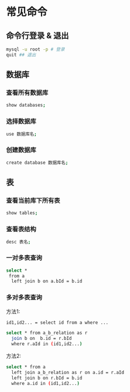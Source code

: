 # 常见命令
## 命令行登录 & 退出

```bash
mysql -u root -p # 登录
quit ## 退出
```

## 数据库

### 查看所有数据库

```bash
show databases;
```

### 选择数据库

```bash
use 数据库名;
```

### 创建数据库

```bash
create database 数据库名;
```

## 表

### 查看当前库下所有表

```bash
show tables;
```

### 查看表结构

```bash
desc 表名;
```

### 一对多表查询

```bash
select *
 from a
  left join b on a.bId = b.id
```

### 多对多表查询

方法1:

```bash
id1,id2... = select id from a where ...

select * from a_b_relation as r
  join b on  b.id = r.bId
  where r.aId in (id1,id2...)
```

方法2:

```bash
select * from a
  left join a_b_relation as r on a.id = r.aId
  left join b on r.bId = b.id
  where a.id in (id1,id2...)
```
